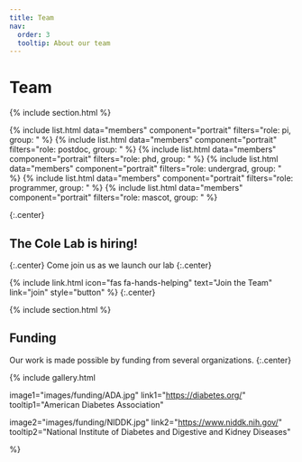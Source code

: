 ```yaml
---
title: Team
nav:
  order: 3
  tooltip: About our team
---
```


# <i class="fas fa-users"></i>Team

{% include section.html %}

{% include list.html data="members" component="portrait" filters="role: pi, group: " %}
{% include list.html data="members" component="portrait" filters="role: postdoc, group: " %}
{% include list.html data="members" component="portrait" filters="role: phd, group: " %}
{% include list.html data="members" component="portrait" filters="role: undergrad, group: " %}
{% include list.html data="members" component="portrait" filters="role: programmer, group: " %}
{% include list.html data="members" component="portrait" filters="role: mascot, group: " %}

{:.center}

## The Cole Lab is hiring!
{:.center}
Come join us as we launch our lab
{:.center}

{%
  include link.html
  icon="fas fa-hands-helping"
  text="Join the Team"
  link="join"
  style="button"
%}
{:.center}

{% include section.html %}

## Funding

Our work is made possible by funding from several organizations.
{:.center}

{%
  include gallery.html

  image1="images/funding/ADA.jpg"
  link1="https://diabetes.org/"
  tooltip1="American Diabetes Association"

  image2="images/funding/NIDDK.jpg"
  link2="https://www.niddk.nih.gov/"
  tooltip2="National Institute of Diabetes and Digestive and Kidney Diseases"

%}
